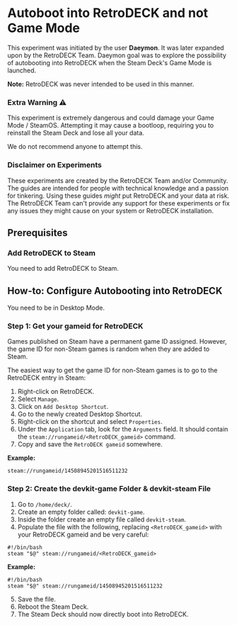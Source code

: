 # Autoboot into RetroDECK and not Game Mode

This experiment was initiated by the user **Daeymon**. It was later expanded upon by the RetroDECK Team. Daeymon goal was to explore the possibility of autobooting into RetroDECK when the Steam Deck's Game Mode is launched.

**Note:** RetroDECK was never intended to be used in this manner.

### Extra Warning ⚠️

This experiment is extremely dangerous and could damage your Game Mode / SteamOS. Attempting it may cause a bootloop, requiring you to reinstall the Steam Deck and lose all your data.

We do not recommend anyone to attempt this.

### Disclaimer on Experiments 

These experiments are created by the RetroDECK Team and/or Community. The guides are intended for people with technical knowledge and a passion for tinkering. Using these guides *might* put RetroDECK and your data at risk. The RetroDECK Team can't provide any support for these experiments or fix any issues they might cause on your system or RetroDECK installation.

## Prerequisites

### Add RetroDECK to Steam

You need to add RetroDECK to Steam.

## How-to: Configure Autobooting into RetroDECK

You need to be in Desktop Mode.

### Step 1: Get your gameid for RetroDECK

Games published on Steam have a permanent game ID assigned. However, the game ID for non-Steam games is random when they are added to Steam.

The easiest way to get the game ID for non-Steam games is to go to the RetroDECK entry in Steam:

1. Right-click on RetroDECK.
2. Select `Manage`.
3. Click on `Add Desktop Shortcut`.
4. Go to the newly created Desktop Shortcut.
5. Right-click on the shortcut and select `Properties`.
6. Under the `Application` tab, look for the `Arguments` field. It should contain the `steam://rungameid/<RetroDECK_gameid>` command.
7. Copy and save the `RetroDECK gameid` somewhere.

**Example:**

`steam://rungameid/14508945201516511232`

### Step 2: Create the devkit-game Folder & devkit-steam File

1. Go to `/home/deck/`.
2. Create an empty folder called: `devkit-game`.
3. Inside the folder create an empty file called `devkit-steam`.
4. Populate the file with the following, replacing `<RetroDECK_gameid>` with your RetroDECK gameid and be very careful:


```
#!/bin/bash
steam "$@" steam://rungameid/<RetroDECK_gameid>
```

**Example:**

```
#!/bin/bash
steam "$@" steam://rungameid/14508945201516511232
```

5. Save the file.
6. Reboot the Steam Deck.
7. The Steam Deck should now directly boot into RetroDECK.
